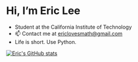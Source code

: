 # Hi, I’m Eric Lee
- Student at the California Institute of Technology
- 📫 Contact me at ericlovesmath@gmail.com
- Life is short. Use Python.

[![Eric's GitHub stats](https://github-readme-stats.vercel.app/api?username=ericlovesmath&show_icons=true&theme=gruvbox)](https://github.com/anuraghazra/github-readme-stats)

<!---
ericlovesmath/ericlovesmath is a ✨ special ✨ repository because its `README.md` (this file) appears on your GitHub profile.
You can click the Preview link to take a look at your changes.
--->
